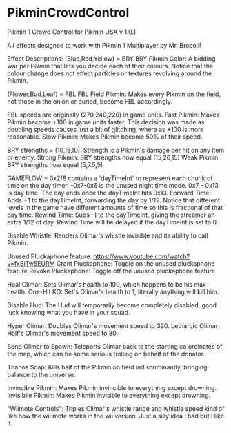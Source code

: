 # PikminCrowdControl
Pikmin 1 Crowd Control for Pikmin USA v 1.0.1

All effects designed to work with Pikmin 1 Multiplayer by Mr. Brocoli!

Effect Descriptions:
(Blue,Red,Yellow) = BRY
BRY Pikmin Color: A bidding war per Pikmin that lets you decide each of their colours. Notice that the colour change does not effect particles or textures revolving around the Pikmin.

(Flower,Bud,Leaf) = FBL
FBL Field Pikmin: Makes every Pikmin on the field, not those in the onion or buried, become FBL accordingly.

FBL speeds are originally (270,240,220) in game units.
Fast Pikmin: Makes Pikmin become +100 in game units faster. This decision was made as doubling speeds causes just a bit of glitching, where as +100 is more reasonable.
Slow Pikmin: Makes Pikmin become 50% of their speed.

BRY strengths = (10,15,10). Strength is a Pikmin's damage per hit on any item or enemy.
Strong Pikmin: BRY strengths now equal (15,20,15)
Weak Pikmin: BRY strengths now equal (5,7.5,5)

GAMEFLOW + 0x2f8 contains a 'dayTimeInt' to represent each chunk of time on the day timer. -0x7-0x6 is the unused night time mode. 0x7 - 0x13 is day time. The day ends once the dayTimeInt hits 0x13.
Forward Time: Adds +1 to the dayTimeInt, forwarding the day by 1/12. Notice that different levels in the game have different amounts of time so this is fractional of that day time.
Rewind Time: Subs -1 to the dayTimeInt, giving the streamer an extra 1/12 of day. Rewind Time will be delayed if the dayTimeInt is set to 0.

Disable Whistle: Renders Olimar's whistle invisible and its ability to call Pikmin.

Unused Pluckaphone feature: https://www.youtube.com/watch?v=fxBiTw5EURM
Grant Pluckaphone: Toggle on the unused pluckaphone feature
Revoke Pluckaphone: Toggle off the unused pluckaphone feature

Heal Olimar: Sets Olimar's health to 100, which happens to be his max health.
One-Hit KO: Set's Olimar's health to 1, literally anything will kill him.

Disable Hud: The Hud will temporarily become completely disabled, good luck knowing what you have in your squad.

Hyper Olimar: Doubles Olimar's movement speed to 320.
Lethargic Olimar: Half's Olimar's movement speed to 80.

Send Olimar to Spawn: Teleports Olimar back to the starting co ordinates of the map, which can be some serious trolling on behalf of the donator.

Thanos Snap: Kills half of the Pikmin on field indiscriminantly, bringing balance to the universe.

Invincible Pikmin: Makes Pikmin invincible to everything except drowning.
Invisibile Pikmin: Makes Pikmin invisible to everything except drowning.

"Wiimote Controls": Triples Olimar's whistle range and whistle speed kind of like how the wii mote works in the wii version. Just a silly idea I had but I like it. 
